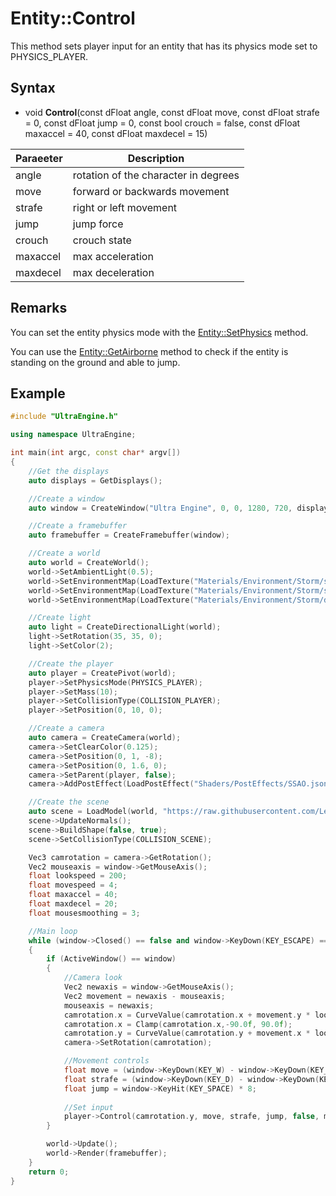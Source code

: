 # Entity::Control

This method sets player input for an entity that has its physics mode set to PHYSICS_PLAYER.

## Syntax

- void **Control**(const dFloat angle, const dFloat move, const dFloat strafe = 0, const dFloat jump = 0, const bool crouch = false, const dFloat maxaccel = 40, const dFloat maxdecel = 15)

| Paraeeter | Description |
|---|---|
| angle | rotation of the character in degrees |
| move | forward or backwards movement |
| strafe | right or left movement |
| jump | jump force |
| crouch | crouch state |
| maxaccel | max acceleration |
| maxdecel | max deceleration |

## Remarks

You can set the entity physics mode with the [Entity::SetPhysics](Entity_SetPhysics.md) method.

You can use the [Entity::GetAirborne](Entity_GetAirborne.md) method to check if the entity is standing on the ground and able to jump.

## Example

```c++
#include "UltraEngine.h"

using namespace UltraEngine;

int main(int argc, const char* argv[])
{
    //Get the displays
    auto displays = GetDisplays();

    //Create a window
    auto window = CreateWindow("Ultra Engine", 0, 0, 1280, 720, displays[0], WINDOW_CENTER | WINDOW_TITLEBAR);

    //Create a framebuffer
    auto framebuffer = CreateFramebuffer(window);

    //Create a world
    auto world = CreateWorld();
    world->SetAmbientLight(0.5);
    world->SetEnvironmentMap(LoadTexture("Materials/Environment/Storm/specular.dds"), ENVIRONMENTMAP_BACKGROUND);
    world->SetEnvironmentMap(LoadTexture("Materials/Environment/Storm/specular.dds"), ENVIRONMENTMAP_SPECULAR);
    world->SetEnvironmentMap(LoadTexture("Materials/Environment/Storm/diffuse.dds"), ENVIRONMENTMAP_DIFFUSE);

    //Create light
    auto light = CreateDirectionalLight(world);
    light->SetRotation(35, 35, 0);
    light->SetColor(2);

    //Create the player
    auto player = CreatePivot(world);
    player->SetPhysicsMode(PHYSICS_PLAYER);
    player->SetMass(10);
    player->SetCollisionType(COLLISION_PLAYER);
    player->SetPosition(0, 10, 0);

    //Create a camera    
    auto camera = CreateCamera(world);
    camera->SetClearColor(0.125);
    camera->SetPosition(0, 1, -8);
    camera->SetPosition(0, 1.6, 0);
    camera->SetParent(player, false);
    camera->AddPostEffect(LoadPostEffect("Shaders/PostEffects/SSAO.json"));

    //Create the scene
    auto scene = LoadModel(world, "https://raw.githubusercontent.com/Leadwerks/Documentation/master/Assets/Models/playertest.obj");
    scene->UpdateNormals();
    scene->BuildShape(false, true);
    scene->SetCollisionType(COLLISION_SCENE);

    Vec3 camrotation = camera->GetRotation();
    Vec2 mouseaxis = window->GetMouseAxis();
    float lookspeed = 200;
    float movespeed = 4;
    float maxaccel = 40;
    float maxdecel = 20;
    float mousesmoothing = 3;

    //Main loop
    while (window->Closed() == false and window->KeyDown(KEY_ESCAPE) == false)
    {
        if (ActiveWindow() == window)
        {
            //Camera look
            Vec2 newaxis = window->GetMouseAxis();
            Vec2 movement = newaxis - mouseaxis;
            mouseaxis = newaxis;
            camrotation.x = CurveValue(camrotation.x + movement.y * lookspeed, camrotation.x, mousesmoothing);
            camrotation.x = Clamp(camrotation.x,-90.0f, 90.0f);
            camrotation.y = CurveValue(camrotation.y + movement.x * lookspeed, camrotation.y, mousesmoothing);
            camera->SetRotation(camrotation);

            //Movement controls
            float move = (window->KeyDown(KEY_W) - window->KeyDown(KEY_S)) * movespeed;
            float strafe = (window->KeyDown(KEY_D) - window->KeyDown(KEY_A)) * movespeed;
            float jump = window->KeyHit(KEY_SPACE) * 8;
             
            //Set input
            player->Control(camrotation.y, move, strafe, jump, false, maxaccel, maxdecel);
        }

        world->Update();
        world->Render(framebuffer);
    }
    return 0;
}
```
